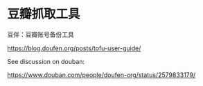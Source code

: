# 豆瓣抓取工具



豆伴：豆瓣账号备份工具

https://blog.doufen.org/posts/tofu-user-guide/



See discussion on douban: 

https://www.douban.com/people/doufen-org/status/2579833179/


